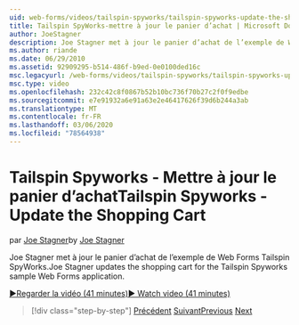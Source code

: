```yaml
---
uid: web-forms/videos/tailspin-spyworks/tailspin-spyworks-update-the-shopping-cart
title: Tailspin SpyWorks-mettre à jour le panier d’achat | Microsoft Docs
author: JoeStagner
description: Joe Stagner met à jour le panier d’achat de l’exemple de Web Forms Tailspin SpyWorks.
ms.author: riande
ms.date: 06/29/2010
ms.assetid: 92909295-b514-486f-b9ed-0e0100ded16c
msc.legacyurl: /web-forms/videos/tailspin-spyworks/tailspin-spyworks-update-the-shopping-cart
msc.type: video
ms.openlocfilehash: 232c42c8f0867b52b10bc736f70b27c2f0f9edbe
ms.sourcegitcommit: e7e91932a6e91a63e2e46417626f39d6b244a3ab
ms.translationtype: MT
ms.contentlocale: fr-FR
ms.lasthandoff: 03/06/2020
ms.locfileid: "78564938"
---
```

# <a name="tailspin-spyworks---update-the-shopping-cart"></a><span data-ttu-id="159b8-103">Tailspin Spyworks - Mettre à jour le panier d’achat</span><span class="sxs-lookup"><span data-stu-id="159b8-103">Tailspin Spyworks - Update the Shopping Cart</span></span>

<span data-ttu-id="159b8-104">par [Joe Stagner](https://github.com/JoeStagner)</span><span class="sxs-lookup"><span data-stu-id="159b8-104">by [Joe Stagner](https://github.com/JoeStagner)</span></span>

<span data-ttu-id="159b8-105">Joe Stagner met à jour le panier d’achat de l’exemple de Web Forms Tailspin SpyWorks.</span><span class="sxs-lookup"><span data-stu-id="159b8-105">Joe Stagner updates the shopping cart for the Tailspin Spyworks sample Web Forms application.</span></span>

[<span data-ttu-id="159b8-106">&#9654;Regarder la vidéo (41 minutes)</span><span class="sxs-lookup"><span data-stu-id="159b8-106">&#9654; Watch video (41 minutes)</span></span>](https://channel9.msdn.com/Blogs/ASP-NET-Site-Videos/tailspin-spyworks-update-the-shopping-cart)

> [!div class="step-by-step"]
> <span data-ttu-id="159b8-107">[Précédent](tailspin-spyworks-display-shopping-cart.md)
> [Suivant](tailspin-spyworks-migrate-the-shopping-cart.md)</span><span class="sxs-lookup"><span data-stu-id="159b8-107">[Previous](tailspin-spyworks-display-shopping-cart.md)
[Next](tailspin-spyworks-migrate-the-shopping-cart.md)</span></span>
